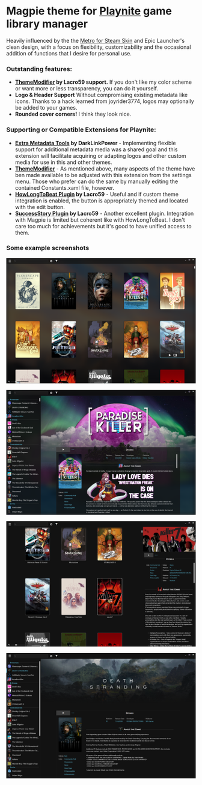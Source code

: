 # Magpie theme for [Playnite](https://playnite.link/) game library manager
Heavily influenced by the the [Metro for Steam Skin](https://www.metroforsteam.com/) and Epic Launcher's clean design, with a focus on flexibility, customizability and the occasional addition of functions that I desire for personal use.
### Outstanding features:
 * __[ThemeModifier](https://github.com/Lacro59/playnite-thememodifier-plugin) by Lacro59 support.__ If you don't like my color scheme or want more or less transparency, you can do it yourself.
 * __Logo & Header Support__ Without compromising existing metadata like icons. Thanks to a hack learned from joyrider3774, logos may optionally be added to your games.
 * __Rounded cover corners!__ I think they look nice.
 
### Supporting or Compatible Extensions for Playnite:
 * __[Extra Metadata Tools](https://playnite.link/forum/thread-575.html) by DarkLinkPower__ - Implementing flexible support for additional metadata media was a shared goal and this extension will facilitate acquiring or adapting logos and other custom media for use in this and other themes.
 * __[ThemeModifier](https://github.com/Lacro59/playnite-thememodifier-plugin)__ - As mentioned above, many aspects of the theme have ben made available to be adjusted with this extension from the settings menu. Those who prefer can do the same by manually editing the contained Constants.xaml file, however.
  * __[HowLongToBeat Plugin](https://github.com/Lacro59/playnite-howlongtobeat-plugin) by Lacro59__ - Useful and if custom theme integration is enabled, the button is appropriately themed and located with the edit button.
  * __[SuccessStory Plugin](https://github.com/Lacro59/playnite-successstory-plugin) by Lacro59__ - Another excellent plugin. Integration with Magpie is limited but coherent like with HowLongToBeat. I don't care too much for achievements but it's good to have unified access to them.
### Some example screenshots
![Grid view with window background](/assets/grid-unbordered-bg.png)

![Details view with window background](/assets/details-bg.png)

![Grid view with bordered covers and no window background](/assets/grid-bordered-no-bg.png)

![Details view without window background](/assets/details-no-bg.png)
